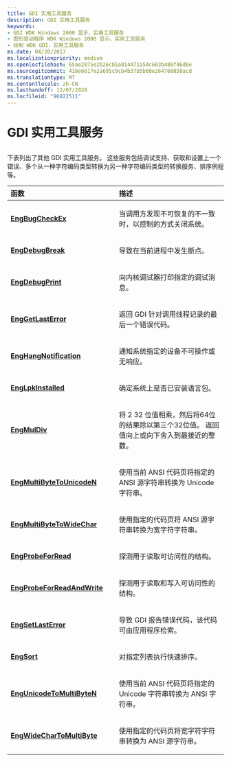 ```yaml
---
title: GDI 实用工具服务
description: GDI 实用工具服务
keywords:
- GDI WDK Windows 2000 显示，实用工具服务
- 图形驱动程序 WDK Windows 2000 显示，实用工具服务
- 绘制 WDK GDI，实用工具服务
ms.date: 04/20/2017
ms.localizationpriority: medium
ms.openlocfilehash: 65ae2875e2b26cb5a814471a54c683b488f46d8e
ms.sourcegitcommit: 418e6617e2a695c9cb4b37b5b60e264760858acd
ms.translationtype: MT
ms.contentlocale: zh-CN
ms.lasthandoff: 12/07/2020
ms.locfileid: "96822511"
---
```

# <a name="gdi-utility-services"></a>GDI 实用工具服务


## <span id="ddk_gdi_utility_services_gg"></span><span id="DDK_GDI_UTILITY_SERVICES_GG"></span>


下表列出了其他 GDI 实用工具服务。 这些服务包括调试支持、获取和设置上一个错误、多个从一种字符编码类型转换为另一种字符编码类型的转换服务、排序例程等。

<table>
<colgroup>
<col width="50%" />
<col width="50%" />
</colgroup>
<thead>
<tr class="header">
<th align="left">函数</th>
<th align="left">描述</th>
</tr>
</thead>
<tbody>
<tr class="odd">
<td align="left"><p><a href="/windows/win32/api/winddi/nf-winddi-engbugcheckex" data-raw-source="[&lt;strong&gt;EngBugCheckEx&lt;/strong&gt;](/windows/win32/api/winddi/nf-winddi-engbugcheckex)"><strong>EngBugCheckEx</strong></a></p></td>
<td align="left"><p>当调用方发现不可恢复的不一致时，以控制的方式关闭系统。</p></td>
</tr>
<tr class="even">
<td align="left"><p><a href="/windows/win32/api/winddi/nf-winddi-engdebugbreak" data-raw-source="[&lt;strong&gt;EngDebugBreak&lt;/strong&gt;](/windows/win32/api/winddi/nf-winddi-engdebugbreak)"><strong>EngDebugBreak</strong></a></p></td>
<td align="left"><p>导致在当前进程中发生断点。</p></td>
</tr>
<tr class="odd">
<td align="left"><p><a href="/windows/win32/api/winddi/nf-winddi-engdebugprint" data-raw-source="[&lt;strong&gt;EngDebugPrint&lt;/strong&gt;](/windows/win32/api/winddi/nf-winddi-engdebugprint)"><strong>EngDebugPrint</strong></a></p></td>
<td align="left"><p>向内核调试器打印指定的调试消息。</p></td>
</tr>
<tr class="even">
<td align="left"><p><a href="/windows/win32/api/winddi/nf-winddi-enggetlasterror" data-raw-source="[&lt;strong&gt;EngGetLastError&lt;/strong&gt;](/windows/win32/api/winddi/nf-winddi-enggetlasterror)"><strong>EngGetLastError</strong></a></p></td>
<td align="left"><p>返回 GDI 针对调用线程记录的最后一个错误代码。</p></td>
</tr>
<tr class="odd">
<td align="left"><p><a href="/windows/win32/api/winddi/nf-winddi-enghangnotification" data-raw-source="[&lt;strong&gt;EngHangNotification&lt;/strong&gt;](/windows/win32/api/winddi/nf-winddi-enghangnotification)"><strong>EngHangNotification</strong></a></p></td>
<td align="left"><p>通知系统指定的设备不可操作或无响应。</p></td>
</tr>
<tr class="even">
<td align="left"><p><a href="/windows/win32/api/winddi/nf-winddi-englpkinstalled" data-raw-source="[&lt;strong&gt;EngLpkInstalled&lt;/strong&gt;](/windows/win32/api/winddi/nf-winddi-englpkinstalled)"><strong>EngLpkInstalled</strong></a></p></td>
<td align="left"><p>确定系统上是否已安装语言包。</p></td>
</tr>
<tr class="odd">
<td align="left"><p><a href="/windows/win32/api/winddi/nf-winddi-engmuldiv" data-raw-source="[&lt;strong&gt;EngMulDiv&lt;/strong&gt;](/windows/win32/api/winddi/nf-winddi-engmuldiv)"><strong>EngMulDiv</strong></a></p></td>
<td align="left"><p>将 2 32 位值相乘，然后将64位的结果除以第三个32位值。 返回值向上或向下舍入到最接近的整数。</p></td>
</tr>
<tr class="even">
<td align="left"><p><a href="/windows/win32/api/winddi/nf-winddi-engmultibytetounicoden" data-raw-source="[&lt;strong&gt;EngMultiByteToUnicodeN&lt;/strong&gt;](/windows/win32/api/winddi/nf-winddi-engmultibytetounicoden)"><strong>EngMultiByteToUnicodeN</strong></a></p></td>
<td align="left"><p>使用当前 ANSI 代码页将指定的 ANSI 源字符串转换为 Unicode 字符串。</p></td>
</tr>
<tr class="odd">
<td align="left"><p><a href="/windows/win32/api/winddi/nf-winddi-engmultibytetowidechar" data-raw-source="[&lt;strong&gt;EngMultiByteToWideChar&lt;/strong&gt;](/windows/win32/api/winddi/nf-winddi-engmultibytetowidechar)"><strong>EngMultiByteToWideChar</strong></a></p></td>
<td align="left"><p>使用指定的代码页将 ANSI 源字符串转换为宽字符字符串。</p></td>
</tr>
<tr class="even">
<td align="left"><p><a href="/windows/win32/api/winddi/nf-winddi-engprobeforread" data-raw-source="[&lt;strong&gt;EngProbeForRead&lt;/strong&gt;](/windows/win32/api/winddi/nf-winddi-engprobeforread)"><strong>EngProbeForRead</strong></a></p></td>
<td align="left"><p>探测用于读取可访问性的结构。</p></td>
</tr>
<tr class="odd">
<td align="left"><p><a href="/windows/win32/api/winddi/nf-winddi-engprobeforreadandwrite" data-raw-source="[&lt;strong&gt;EngProbeForReadAndWrite&lt;/strong&gt;](/windows/win32/api/winddi/nf-winddi-engprobeforreadandwrite)"><strong>EngProbeForReadAndWrite</strong></a></p></td>
<td align="left"><p>探测用于读取和写入可访问性的结构。</p></td>
</tr>
<tr class="even">
<td align="left"><p><a href="/windows/win32/api/winddi/nf-winddi-engsetlasterror" data-raw-source="[&lt;strong&gt;EngSetLastError&lt;/strong&gt;](/windows/win32/api/winddi/nf-winddi-engsetlasterror)"><strong>EngSetLastError</strong></a></p></td>
<td align="left"><p>导致 GDI 报告错误代码，该代码可由应用程序检索。</p></td>
</tr>
<tr class="odd">
<td align="left"><p><a href="/windows/win32/api/winddi/nf-winddi-engsort" data-raw-source="[&lt;strong&gt;EngSort&lt;/strong&gt;](/windows/win32/api/winddi/nf-winddi-engsort)"><strong>EngSort</strong></a></p></td>
<td align="left"><p>对指定列表执行快速排序。</p></td>
</tr>
<tr class="even">
<td align="left"><p><a href="/windows/win32/api/winddi/nf-winddi-engunicodetomultibyten" data-raw-source="[&lt;strong&gt;EngUnicodeToMultiByteN&lt;/strong&gt;](/windows/win32/api/winddi/nf-winddi-engunicodetomultibyten)"><strong>EngUnicodeToMultiByteN</strong></a></p></td>
<td align="left"><p>使用当前 ANSI 代码页将指定的 Unicode 字符串转换为 ANSI 字符串。</p></td>
</tr>
<tr class="odd">
<td align="left"><p><a href="/windows/win32/api/winddi/nf-winddi-engwidechartomultibyte" data-raw-source="[&lt;strong&gt;EngWideCharToMultiByte&lt;/strong&gt;](/windows/win32/api/winddi/nf-winddi-engwidechartomultibyte)"><strong>EngWideCharToMultiByte</strong></a></p></td>
<td align="left"><p>使用指定的代码页将宽字符字符串转换为 ANSI 源字符串。</p></td>
</tr>
</tbody>
</table>

 

